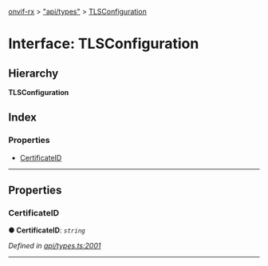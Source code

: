 [onvif-rx](../README.md) > ["api/types"](../modules/_api_types_.md) > [TLSConfiguration](../interfaces/_api_types_.tlsconfiguration.md)

# Interface: TLSConfiguration

## Hierarchy

**TLSConfiguration**

## Index

### Properties

* [CertificateID](_api_types_.tlsconfiguration.md#certificateid)

---

## Properties

<a id="certificateid"></a>

###  CertificateID

**● CertificateID**: *`string`*

*Defined in [api/types.ts:2001](https://github.com/patrickmichalina/onvif-rx/blob/1596479/src/api/types.ts#L2001)*

___

